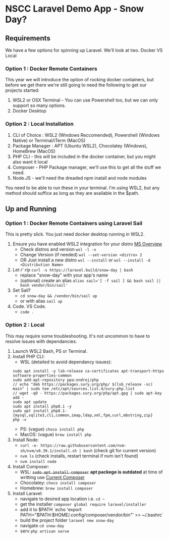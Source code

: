 # NSCC Laravel Demo App - Snow Day?

## Requirements
We have a few options for spinning up Laravel. We'll look at two. Docker VS Local

### Option 1 : Docker Remote Containers
This year we will introduce the option of rocking docker containers, but before we get there we're still going to need the following to get our projects started:

1. WSL2 or OSX Terminal - You can use Powershell too, but we can only support so many options.
2. Docker Desktop

### Option 2 : Local Installation
1. CLI of Choice : WSL2 (Windows Reccomended), Powershell (Windows Native) or Terminal/iTerm (MacOS)
2. Package Manager : APT (Ubuntu WSL2), Chocolatey (Windows), HomeBrew (MacOS)
3. PHP CLI - this will be included in the docker container, but you might also want it local
4. Composer - PHP Package manager, we'll use this to get all the stuff we need. 
5. Node.JS - we'll need the dreaded npm inatall and node modules

You need to be able to run these in your terminal. I'm using WSL2, but any method should suffice as long as they are available in the $path.

## Up and Running
### Option 1 : Docker Remote Containers using Laravel Sail
This is pretty slick. You just need docker desktop running in WSL2.
1. Ensure you have enabled WSL2 integration for your distro [MS Overview](https://docs.microsoft.com/en-us/windows/wsl/tutorials/wsl-containers)
    - Check distros and version `wsl -l -v`
    - Change Version (if needed) `wsl --set-version <distro> 2`
    - OR Just install a new distro `wsl --install` or `wsl --install -d <Distribution Name>`
2. Let r' rip `curl -s https://laravel.build/snow-day | bash`
    - replace "snow-day" with your app's name
    - (optional) create an alias `alias sail='[ -f sail ] && bash sail || bash vendor/bin/sail'`
3. Set Sail?
    - `cd snow-day && /vendor/bin/sail up` 
    - or with alias `sail up`
4. Code. VS Code.
    - `code .`

### Option 2 : Local
This may require some troubleshooting. It's not uncommon to have to resolve issues with dependancies.

1. Launch WSL2 Bash, PS or Terminal.
2. Install PHP CLI:
    - WSL (detailed to avoid dependancy issues):
    ```
    sudo apt install -y lsb-release ca-certificates apt-transport-https software-properties-common
    sudo add-apt-repository ppa:ondrej/php 
    // echo "deb https://packages.sury.org/php/ $(lsb_release -sc) main" | sudo tee /etc/apt/sources.list.d/sury-php.list
    // wget -qO - https://packages.sury.org/php/apt.gpg | sudo apt-key add -
    sudo apt update
    sudo apt install php8.1 -y
    sudo apt install php8.1-{mysql,sqlite3,cli,common,imap,ldap,xml,fpm,curl,mbstring,zip}
    php -v
    ```
    - PS: (vague) `choco install php`
    - MacOS: (vague) `brew install php`
3. Install Node:
    - `curl -o- https://raw.githubusercontent.com/nvm-sh/nvm/v0.39.1/install.sh | bash`  (check git for current version)
    - `nvm ls` (check installs, restart terminal if nvm isn't found)
    - `nvm install node`
4. Install Composer:
    - WSL: ~~`sudo apt install composer`~~ **apt packege is outdated** at time of writting use [Current Composer](https://getcomposer.org/download/) 
    - Chocolatey: `choco install composer`
    - Homebrew: `brew install composer`
6. Install Laravel:
    - navigate to desired app location i.e. `cd ~`
    - get the installer `composer global require laravel/installer`
    - add it to $PATH `echo 'export PATH="$PATH:$HOME/.config/composer/vendor/bin"' >> ~/.bashrc`
    - build the project folder `laravel new snow-day`
    - navigate `cd snow-day`
    - serv `php artisan serve`
